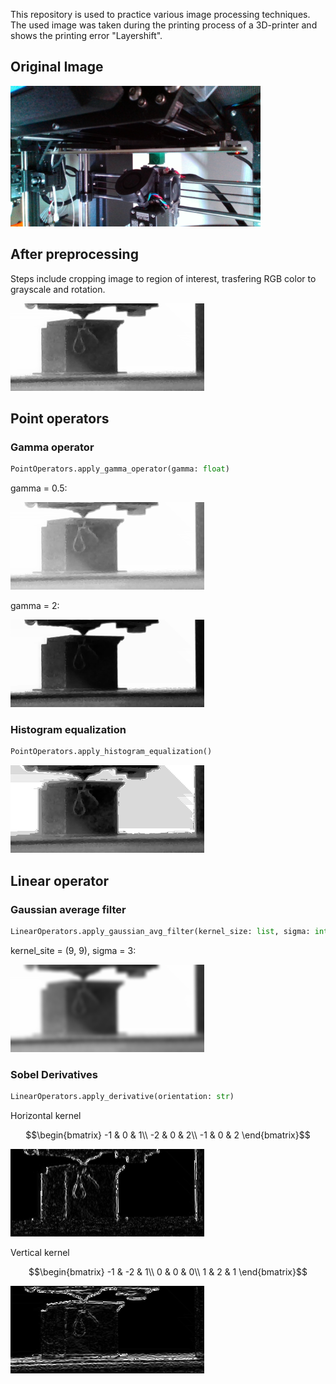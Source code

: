 This repository is used to practice various image processing techniques.
The used image was taken during the printing process of a 3D-printer and shows the printing error "Layershift". 

## Original Image
<img src="./img/3d_printer.png" alt="3D printed dice with layershift" width="400"/>

## After preprocessing

Steps include cropping image to region of interest, trasfering RGB color to grayscale and rotation.

![Image preprocessed](./img/image_preprocessed.png)

## Point operators

### Gamma operator
```python
PointOperators.apply_gamma_operator(gamma: float)
```
gamma = 0.5:

![Gamma operator gamma=0.5](./img/image_gamma_05.png)

gamma = 2:

![Gamma operator gamma=2](./img/image_gamma_2.png)


### Histogram equalization

```python
PointOperators.apply_histogram_equalization()
```

![Histogram equalization](./img/image_histogram_equaliuation.png)

## Linear operator
### Gaussian average filter

```python
LinearOperators.apply_gaussian_avg_filter(kernel_size: list, sigma: int)
```

kernel_site = (9, 9), sigma = 3:

![Gaussian blurr](./img/image_gaussian_filter.png)

### Sobel Derivatives

```python
LinearOperators.apply_derivative(orientation: str)
```

Horizontal kernel 
```math
\begin{bmatrix}
    -1 & 0 & 1\\
    -2 & 0 & 2\\
    -1 & 0 & 2
\end{bmatrix}
```
![Sobel horizontal](./img/image_derivative_horizontal.png)

Vertical kernel 
```math
\begin{bmatrix}
    -1 & -2 & 1\\
    0 & 0 & 0\\
    1 & 2 & 1
\end{bmatrix}
```
![Sobel vertival](./img/image_derivative_vertical.png)